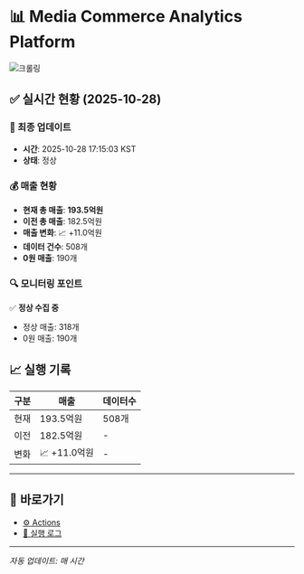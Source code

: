 # 📊 Media Commerce Analytics Platform

![크롤링](https://img.shields.io/badge/크롤링-정상-green)

## ✅ 실시간 현황 (2025-10-28)

### 📍 최종 업데이트
- **시간**: 2025-10-28 17:15:03 KST
- **상태**: 정상

### 💰 매출 현황
- **현재 총 매출**: **193.5억원**
- **이전 총 매출**: 182.5억원
- **매출 변화**: 📈 +11.0억원
- **데이터 건수**: 508개
- **0원 매출**: 190개

### 🔍 모니터링 포인트

✅ **정상 수집 중**
- 정상 매출: 318개
- 0원 매출: 190개


## 📈 실행 기록

| 구분 | 매출 | 데이터수 |
|------|------|----------|
| 현재 | 193.5억원 | 508개 |
| 이전 | 182.5억원 | - |
| 변화 | 📈 +11.0억원 | - |

---

## 🔗 바로가기

- [⚙️ Actions](../../actions)
- [📝 실행 로그](../../actions/workflows/daily_scraping.yml)

---

*자동 업데이트: 매 시간*
